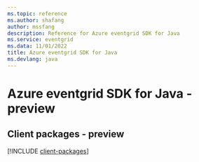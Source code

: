 ```yaml
---
ms.topic: reference
ms.author: shafang
author: mssfang
description: Reference for Azure eventgrid SDK for Java
ms.service: eventgrid
ms.data: 11/01/2022
title: Azure eventgrid SDK for Java
ms.devlang: java
---
```

# Azure eventgrid SDK for Java - preview

## Client packages - preview
[!INCLUDE [client-packages](eventgrid-client-index.md)]